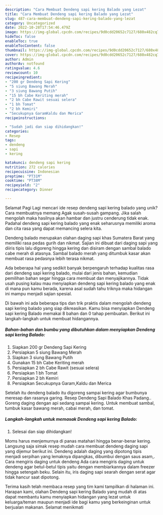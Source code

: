 ```yaml
---
description: "Cara Membuat Dendeng sapi kering Balado yang Lezat"
title: "Cara Membuat Dendeng sapi kering Balado yang Lezat"
slug: 487-cara-membuat-dendeng-sapi-kering-balado-yang-lezat
category: Uncategorized
date: 2022-10-28T17:54:46.479Z
image: https://img-global.cpcdn.com/recipes/9d0cdd20652c7127/680x482cq70/dendeng-sapi-kering-balado-foto-resep-utama.jpg
hideToc: false
enableToc: true
enableTocContent: false
thumbnail: https://img-global.cpcdn.com/recipes/9d0cdd20652c7127/680x482cq70/dendeng-sapi-kering-balado-foto-resep-utama.jpg
cover: https://img-global.cpcdn.com/recipes/9d0cdd20652c7127/680x482cq70/dendeng-sapi-kering-balado-foto-resep-utama.jpg
author: Admin
authorAv: notfound
ratingvalue: 4.6
reviewcount: 10
recipeingredient:
- "200 gr Dendeng Sapi Kering"
- "5 siung Bawang Merah"
- "3 siung Bawang Putih"
- "15 bh Cabe Keriting merah"
- "2 bh Cabe Rawit sesuai selera"
- "1 bh Tomat"
- "2 bh Kemiri"
- "Secukupnya GaramKaldu dan Merica"
recipeinstructions:

- "Sudah jadi dan siap dihidangkan!"
categories:
- Resep
tags:
- dendeng
- sapi
- kering

katakunci: dendeng sapi kering 
nutrition: 272 calories
recipecuisine: Indonesian
preptime: "PT31M"
cooktime: "PT38M"
recipeyield: "2"
recipecategory: Dinner

---
```



Selamat Pagi Lagi mencari ide resep dendeng sapi kering balado yang unik? Cara membuatnya memang Agak susah-susah gampang. Jika salah mengolah maka hasilnya akan hambar dan justru cenderung tidak enak. Padahal dendeng sapi kering balado yang enak seharusnya memiliki aroma dan cita rasa yang dapat memancing selera kita.


Dendeng balado merupakan olahan daging sapi khas Sumatera Barat yang memiliki rasa pedas gurih dan nikmat. Sajian ini dibuat dari daging sapi yang diiris tipis lalu digoreng hingga kering dan disiram dengan sambal balado cabe merah di atasnya. Sambal balado merah yang ditumbuk kasar akan membuat rasa pedasnya lebih terasa nikmat.

Ada beberapa hal yang sedikit banyak berpengaruh terhadap kualitas rasa dari dendeng sapi kering balado, mulai dari jenis bahan, kemudian pemilihan bahan segar hingga cara membuat dan menyajikannya. Tidak usah pusing kalau mau menyiapkan dendeng sapi kering balado yang enak di mana pun kamu berada, karena asal sudah tahu triknya maka hidangan ini mampu menjadi sajian spesial.


Di bawah ini ada beberapa tips dan trik praktis dalam mengolah dendeng sapi kering balado yang siap dikreasikan. Kamu bisa menyiapkan Dendeng sapi kering Balado memakai 8 bahan dan 0 tahap pembuatan. Berikut ini langkah-langkah untuk membuat hidangannya.

<!--inarticleads1-->

##### Bahan-bahan dan bumbu yang dibutuhkan dalam menyiapkan Dendeng sapi kering Balado:

1. Siapkan 200 gr Dendeng Sapi Kering
1. Persiapkan 5 siung Bawang Merah
1. Siapkan 3 siung Bawang Putih
1. Gunakan 15 bh Cabe Keriting merah
1. Persiapkan 2 bh Cabe Rawit (sesuai selera)
1. Persiapkan 1 bh Tomat
1. Persiapkan 2 bh Kemiri
1. Persiapkan Secukupnya Garam,Kaldu dan Merica


Setelah itu dendeng balado itu digoreng sampai kering agar bumbunya meresap dan rasanya garing. Resep Dendeng Sapi Balado Khas Padang.. Goreng daging dengan api sedang sampai kering. Untuk membuat sambal, tumbuk kasar bawang merah, cabai merah, dan tomat. 

<!--inarticleads2-->

##### Langkah-langkah untuk memasak Dendeng sapi kering Balado:


1. Selesai dan siap dihidangkan!

Moms harus menjemurnya di panas matahari hingga benar-benar kering. Langsung saja simak resep mudah cara membuat dendeng daging sapi yang dijemur berikut ini. Dendeng adalah daging yang dipotong tipis menjadi serpihan yang lemaknya dipangkas, dibumbui dengan saus asam,. Cara mengiris daging untuk dendeng Ada cara mengiris daging untuk dendeng agar betul-betul tipis yaitu dengan membiarkannya dalam freezer hingga setengah beku. Selain itu, iris daging sapi searah dengan serat agar tidak hancur saat dipotong. 

Terima kasih telah membaca resep yang tim kami tampilkan di halaman ini. Harapan kami, olahan Dendeng sapi kering Balado yang mudah di atas dapat membantu kamu menyiapkan hidangan yang lezat untuk keluarga/teman maupun menjadi ide bagi kamu yang berkeinginan untuk berjualan makanan. Selamat menikmati
